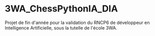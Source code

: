 # 3WA_ChessPythonIA_DIA
Projet de fin d'année pour la validation du RNCP6 de développeur en Intelligence Artificielle, sous la tutelle de l'école 3WA.
